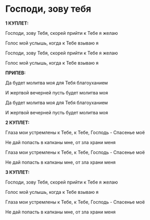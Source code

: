 # Господи, зову тебя

**1 КУПЛЕТ:**

Господи, зову Тебя, скорей прийти к Тебе я желаю

Голос мой услышь, когда к Тебе взываю я

Господи, зову Тебя, скорей прийти к Тебе я желаю

Голос мой услышь, когда к Тебе взываю я

**ПРИПЕВ:**

Да будет молитва моя для Тебя благоуханием

И жертвой вечерней пусть будет молитва моя

Да будет молитва моя для Тебя благоуханием

И жертвой вечерней пусть будет молитва моя

**2 КУПЛЕТ:**

Глаза мои устремлены к Тебе, к Тебе, Господь - Спасенье моё

Не дай попасть в капканы мне, от зла храни меня

Глаза мои устремлены к Тебе, к Тебе, Господь - Спасенье моё

Не дай попасть в капканы мне, от зла храни меня

**3 КУПЛЕТ:**

Господи, зову Тебя, скорей прийти к Тебе я желаю

Голос мой услышь, когда к Тебе взываю я

Глаза мои устремлены к Тебе, к Тебе, Господь - Спасенье моё

Не дай попасть в капканы мне, от зла храни меня
